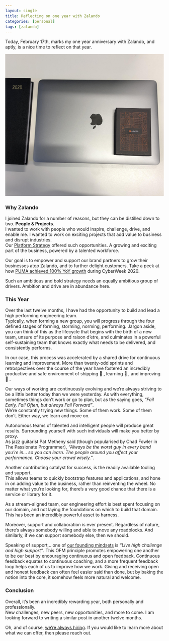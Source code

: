 ```yaml
---
layout: single
title: Reflecting on one year with Zalando
categories: [personal]
tags: [zalando]
---
```


Today, February 17th, marks my one year anniversary with Zalando, and aptly, is a nice time to reflect on that year. 

![macbook](/assets/images/zalando/zalando2020.jpg)

### Why Zalando
I joined Zalando for a number of reasons, but they can be distilled down to two. **People & Projects**.  
I wanted to work with people who would inspire, challenge, drive, and enable me. I wanted to work on exciting projects that add value to business and disrupt industries.  
Our [Platform Strategy](https://corporate.zalando.com/en/company/zalandos-platform-strategy) offered such opportunities. 
A growing and exciting part of the business, powered by a talented workforce.  
  
Our goal is to empower and support our brand partners to grow their businesses atop Zalando, and to further delight customers. 
Take a peek at how [PUMA achieved 100% YoY growth](https://corporate.zalando.com/en/brand-hub/news-media/how-puma-doubled-yoy-growth-offering-widest-possible-assortment) during CyberWeek 2020.  

Such an ambitious and bold strategy needs an equally ambitious group of drivers. Ambition and drive are in abundance here.

### This Year
Over the last twelve months, I have had the opportunity to build and lead a high performing engineering team.  
Typically, when forming a new group, you will progress through the four defined stages of forming, storming, norming, performing. 
Jargon aside, you can think of this as the lifecycle that begins with the birth of a new team, unsure of its purpose and raison d’etre, and 
culminates in a powerful self-sustaining team that knows exactly what needs to be delivered, and consistently performs.
  
In our case, this process was accelerated by a shared drive for continuous learning and improvement. More than twenty-odd sprints and retrospectives 
over the course of the year have fostered an incredibly productive and safe environment of shipping 🚀 , learning 💭 , and improving 💪 .  

Our ways of working are continuously evolving and we’re always striving to be a little better today than we were yesterday. 
As with everything, sometimes things don’t work or go to plan, but as the saying goes, *“Fail Early, Fail Often, but always Fail Forward”*.  
We’re constantly trying new things. Some of them work. Some of them don’t. Either way, we learn and move on.  

Autonomous teams of talented and intelligent people will produce great results. 
Surrounding yourself with such individuals will make you better by proxy.  
As jazz guitarist Pat Metheny said (though popularised by Chad Fowler in The Passionate Programmer), *“Always be the worst guy in every band you’re in... so you can learn. The people around you affect your performance. Choose your crowd wisely.”*.  
  
Another contributing catalyst for success, is the readily available tooling and support.  
This allows teams to quickly bootstrap features and applications, and hone in on adding value to the business, rather than reinventing the wheel. 
No matter what you’re looking for, there’s a very good chance that there is a service or library for it.  

As a stream-aligned team, our engineering effort is best spent focusing on our domain, and not laying the foundations on which to build that domain. 
This has been an incredibly powerful asset to harness.  

Moreover, support and collaboration is ever present. Regardless of nature, there’s always somebody willing and able to move any roadblocks. 
And similarly, if we can support somebody else, then we should.   
  
Speaking of support,.. one of [our founding mindsets](https://jobs.zalando.com/en/our-founding-mindset/) is *“Live high challenge and high support”*. 
This OFM principle promotes empowering one another to be our best by encouraging continuous and open feedback. 
Continuous feedback equates to continuous coaching, and a more frequent feedback loop helps each of us to improve how we work. 
Giving and receiving open and honest feedback can often feel easier said than done, but by baking the notion into the core, it somehow feels more natural and welcome. 

### Conclusion
Overall, it’s been an incredibly rewarding year, both personally and professionally.  
New challenges, new peers, new opportunities, and more to come. I am looking forward to writing a similar post in another twelve months.  
  
Oh, and of course, [we’re always hiring](https://jobs.zalando.com/en/jobs/?search=zdirect). If you would like to learn more about what we can offer, then please reach out.

